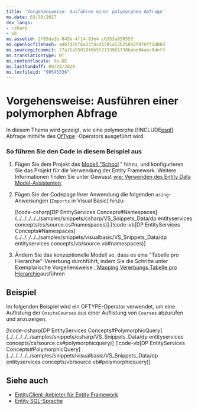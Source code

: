 ```yaml
---
title: 'Vorgehensweise: Ausführen einer polymorphen Abfrage'
ms.date: 03/30/2017
dev_langs:
- csharp
- vb
ms.assetid: 2f05da1e-845b-4f14-83e4-c6353a850553
ms.openlocfilehash: ad6fd7bf6a23f4cd1591a17b25042fd76ff1d08d
ms.sourcegitcommit: 27a15a55019f6b5f2733961738babe94aec0def3
ms.translationtype: MT
ms.contentlocale: de-DE
ms.lasthandoff: 09/15/2020
ms.locfileid: "90545336"
---
```

# <a name="how-to-execute-a-polymorphic-query"></a>Vorgehensweise: Ausführen einer polymorphen Abfrage

In diesem Thema wird gezeigt, wie eine polymorphe [!INCLUDE[esql](../../../../../includes/esql-md.md)] Abfrage mithilfe des [OfType](./language-reference/oftype-entity-sql.md) -Operators ausgeführt wird.

### <a name="to-run-the-code-in-this-example"></a>So führen Sie den Code in diesem Beispiel aus

1. Fügen Sie dem Projekt das [Modell "School](/previous-versions/dotnet/netframework-4.0/bb896300(v=vs.100)) " hinzu, und konfigurieren Sie das Projekt für die Verwendung der Entity Framework. Weitere Informationen finden Sie unter Gewusst [wie: Verwenden des Entity Data Model-Assistenten](/previous-versions/dotnet/netframework-4.0/bb738677(v=vs.100)).

2. Fügen Sie der Codepage Ihrer Anwendung die folgenden `using`-Anweisungen (`Imports` in Visual Basic) hinzu:

    [!code-csharp[DP EntityServices Concepts#Namespaces](../../../../../samples/snippets/csharp/VS_Snippets_Data/dp entityservices concepts/cs/source.cs#namespaces)]
    [!code-vb[DP EntityServices Concepts#Namespaces](../../../../../samples/snippets/visualbasic/VS_Snippets_Data/dp entityservices concepts/vb/source.vb#namespaces)]

3. Ändern Sie das konzeptionelle Modell so, dass es eine "Tabelle pro Hierarchie"-Vererbung durchführt, indem Sie die Schritte unter Exemplarische Vorgehensweise [: Mapping Vererbungs Tabelle pro Hierarchie](/previous-versions/dotnet/netframework-4.0/cc716683(v=vs.100))ausführen

## <a name="example"></a>Beispiel

Im folgenden Beispiel wird ein OFTYPE-Operator verwendet, um eine Auflistung der `OnsiteCourses` aus einer Auflistung von `Courses` abzurufen und anzuzeigen.

[!code-csharp[DP EntityServices Concepts#PolymorphicQuery](../../../../../samples/snippets/csharp/VS_Snippets_Data/dp entityservices concepts/cs/source.cs#polymorphicquery)]
[!code-vb[DP EntityServices Concepts#PolymorphicQuery](../../../../../samples/snippets/visualbasic/VS_Snippets_Data/dp entityservices concepts/vb/source.vb#polymorphicquery)]

## <a name="see-also"></a>Siehe auch

- [EntityClient-Anbieter für Entity Framework](entityclient-provider-for-the-entity-framework.md)
- [Entity SQL-Sprache](./language-reference/entity-sql-language.md)
